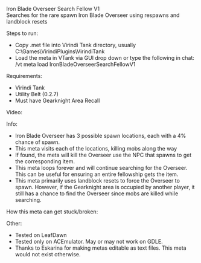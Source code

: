 Iron Blade Overseer Search Fellow V1  
Searches for the rare spawn Iron Blade Overseer using respawns and landblock resets

Steps to run:
- Copy .met file into Virindi Tank directory, usually C:\Games\VirindiPlugins\VirindiTank
- Load the meta in VTank via GUI drop down or type the following in chat: /vt meta load IronBladeOverseerSearchFellowV1

Requirements:
- Virindi Tank
- Utility Belt (0.2.7)
- Must have Gearknight Area Recall

Video:

Info:
- Iron Blade Overseer has 3 possible spawn locations, each with a 4% chance of spawn.
- This meta visits each of the locations, killing mobs along the way
- If found, the meta will kill the Overseer use the NPC that spawns to get the corresponding item.
- This meta loops forever and will continue searching for the Overseer.  This can be useful for ensuring an entire fellowship gets the item.
- This meta primarily uses landblock resets to force the Overseer to spawn.  However, if the Gearknight area is occupied by another player, it still has a chance to find the Overseer since mobs are killed while searching.

How this meta can get stuck/broken:

Other:
- Tested on LeafDawn
- Tested only on ACEmulator.  May or may not work on GDLE.
- Thanks to Eskarina for making metas editable as text files.   This meta would not exist otherwise.